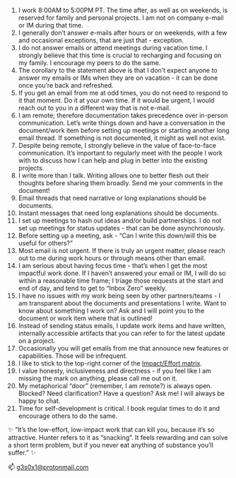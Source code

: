 <ol>
<li> I work 8:00AM to 5:00PM PT. The time after, as well as on weekends, is reserved for family and personal projects. I am not on company e-mail or IM during that time.</li>
<li> I generally don’t answer e-mails after hours or on weekends, with a few and occasional exceptions, that are just that - exception.</li>
<li> I do not answer emails or attend meetings during vacation time. I strongly believe that this time is crucial to recharging and focusing on my family. I encourage my peers to do the same.</li>
<li> The corollary to the statement above is that I don’t expect anyone to answer my emails or IMs when they are on vacation - it can be done once you’re back and refreshed.</li>
<li> If you get an email from me at odd times, you do not need to respond to it that moment. Do it at your own time. If it would be urgent, I would reach out to you in a different way that is not e-mail.</li>
<li> I am remote; therefore documentation takes precedence over in-person communication. Let’s write things down and have a conversation in the document/work item before setting up meetings or starting another long email thread. If something is not documented, it might as well not exist.</li>
<li> Despite being remote, I strongly believe in the value of face-to-face communication. It’s important to regularly meet with the people I work with to discuss how I can help and plug in better into the existing projects.</li>
<li> I write more than I talk. Writing allows one to better flesh out their thoughts before sharing them broadly. Send me your comments in the document!</li>
<li> Email threads that need narrative or long explanations should be documents.</li>
<li> Instant messages that need long explanations should be documents.</li>
<li> I set up meetings to hash out ideas and/or build partnerships. I do not set up meetings for status updates - that can be done asynchronously.</li>
<li> Before setting up a meeting, ask - “Can I write this down/will this be useful for others?”</li>
<li> Most email is not urgent. If there is truly an urgent matter, please reach out to me during work hours or through means other than email.</li>
<li> I am serious about having focus time - that’s when I get the most impactful work done. If I haven’t answered your email or IM, I will do so within a reasonable time frame; I triage those requests at the start and end of day, and tend to get to “Inbox Zero” weekly.</li>
<li> I have no issues with my work being seen by other partners/teams - I am transparent about the documents and presentations I write. Want to know about something I work on? Ask and I will point you to the document or work item where that is outlined!</li>
<li> Instead of sending status emails, I update work items and have written, internally accessible artifacts that you can refer to for the latest update on a project.</li>
<li> Occasionally you will get emails from me that announce new features or capabilities. Those will be infrequent.</li>
<li> I like to stick to the top-right corner of the <a href="https://hunterwalk.com/2016/06/18/the-best-startups-resists-snacks-im-not-talking-about-food/">Impact/Effort matrix</a>.</li>
<li> I value honesty, inclusiveness and directness - if you feel like I am missing the mark on anything, please call me out on it.</li>
<li> My metaphorical “door” (remember, I am remote?) is always open. Blocked? Need clarification? Have a question? Ask me! I will always be happy to chat.</li>
<li> Time for self-development is critical. I book regular times to do it and encourage others to do the same.</li>
</ol>

✨ “It’s the low-effort, low-impact work that can kill you, because it’s so attractive. Hunter refers to it as “snacking”. It feels rewarding and can solve a short term problem, but if you never eat anything of substance you’ll suffer.” ✨ 

📫 <a href="mailto:g3s0x1@protonmail.com">g3s0x1@protonmail.com</a>
